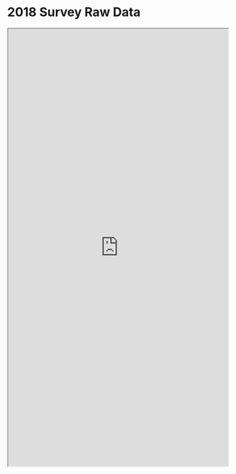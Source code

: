 # 2018 Survey Raw Data

<iframe src="https://docs.google.com/spreadsheets/d/1qRLoD-9vHUC76Wgh1eOqZWeGoSoNkWOnuV6vce5pmLo/edit#gid=825462253" height="1000px" width="100%" title="Survey 2018 - Raw Data"/>

